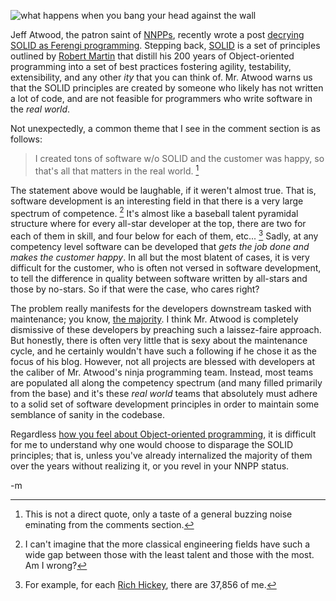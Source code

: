 ![what happens when you bang your head against the wall](http://farm4.static.flickr.com/3482/3274703628_7b5b2a0d8e_o.png "Original photo by http://www.flickr.com/photos/carowallis1/")

Jeff Atwood, the patron saint of [NNPPs][nnpp], recently wrote a post [decrying SOLID as Ferengi programming][ferengi].  Stepping back, [SOLID][solid] is a set of principles outlined by [Robert Martin][unclebob] that distill his 200 years of Object-oriented programming into a set of best practices fostering agility, testability, extensibility, and any other *ity* that you can think of.  Mr. Atwood warns us that the SOLID principles are created by someone who likely has not written a lot of code, and are not feasible for programmers who write software in the *real world*.  

Not unexpectedly, a common theme that I see in the comment section is as follows: 

> I created tons of software w/o SOLID and the  customer was happy, so that's all that matters in the real world. [^quote]

The statement above would be laughable, if it weren't almost true.  That is, software development is an interesting field in that there is a very large spectrum of competence. [^comp] It's almost like a baseball talent pyramidal structure where for every all-star developer at the top, there are two for each of them in skill, and four below for each of them, etc... [^rh]  Sadly, at any competency level software can be developed that *gets the job done and makes the customer happy*.  In all but the most blatent of cases, it is very difficult for the customer, who is often not versed in software development, to tell the difference in quality between software written by all-stars and those by no-stars.  So if that were the case, who cares right?

The problem really manifests for the developers downstream tasked with maintenance; you know, [the majority][maint].  I think Mr. Atwood is completely dismissive of these developers by preaching such a laissez-faire approach.  But honestly, there is often very little that is sexy about the maintenance cycle, and he certainly wouldn't have such a following if he chose it as the focus of his blog.  However, not all projects are blessed with developers at the caliber of Mr. Atwood's ninja programming team.  Instead, most teams are populated all along the competency spectrum (and many filled primarily from the base) and it's these *real world* teams that absolutely must adhere to a solid set of software development principles in order to maintain some semblance of sanity in the codebase. 

Regardless [how you feel about Object-oriented programming][noop], it is difficult for me to understand why one would choose to disparage the SOLID principles; that is, unless you've already internalized the majority of them over the years without realizing it, or you revel in your NNPP status.

-m


[unclebob]: http://blog.objectmentor.com/articles/category/uncle-bobs-blatherings
[solid]: http://butunclebob.com/ArticleS.UncleBob.PrinciplesOfOod
[ferengi]: http://www.codinghorror.com/blog/archives/001225.html
[maint]: https://www.thedacs.com/databases/url/key/5881
[nnpp]: http://blog.jayfields.com/2009/01/cost-of-net-negative-producing.html
[noop]: http://www.paulgraham.com/noop.html

[^quote]: This is not a direct quote, only a taste of a general buzzing noise eminating from the comments section.
[^comp]: I can't imagine that the more classical engineering fields have such a wide gap between those with the least talent and those with the most.  Am I wrong?
[^rh]: For example, for each [Rich Hickey](http://clojure.org), there are 37,856 of me.
